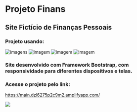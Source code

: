# Projeto Finans

## Site Fictício de Finanças Pessoais 

### Projeto usando:
![imagens](https://img.shields.io/badge/HTML5-E34F26?style=for-the-badge&logo=html5&logoColor=white) ![imagem](https://img.shields.io/badge/CSS3-1572B6?style=for-the-badge&logo=css3&logoColor=white) ![imagem](https://img.shields.io/badge/GIT-E44C30?style=for-the-badge&logo=git&logoColor=white) ![imagem](https://img.shields.io/badge/Bootstrap-563D7C?style=for-the-badge&logo=bootstrap&logoColor=white)

### Site desenvolvido com Framework Bootstrap, com responsividade para diferentes dispositivos e telas.

### Acesse o projeto pelo link:

https://main.dzl6275p2c9m2.amplifyapp.com/


![](https://komarev.com/ghpvc/?username=Projeto-Finans)

